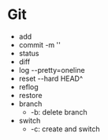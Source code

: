 # Git
- add
- commit -m ''
- status
- diff
- log --pretty=oneline
- reset --hard HEAD^
- reflog
- restore
- branch
	- -b: delete branch
- switch 
	- -c: create and switch
